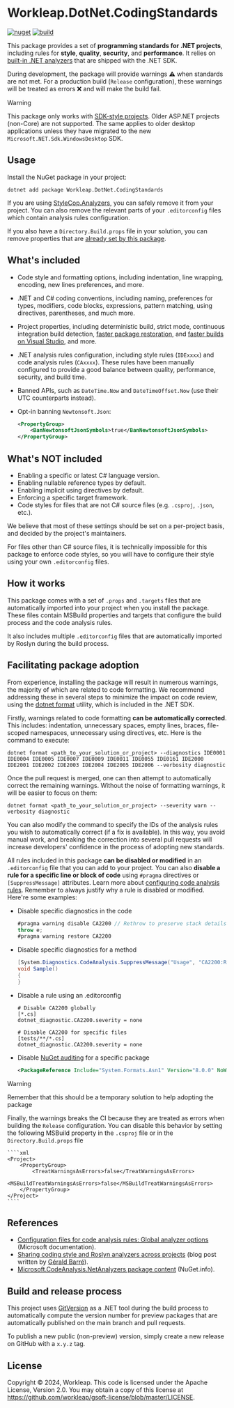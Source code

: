 # Workleap.DotNet.CodingStandards

[![nuget](https://img.shields.io/nuget/v/Workleap.DotNet.CodingStandards.svg?logo=nuget)](https://www.nuget.org/packages/Workleap.DotNet.CodingStandards/)
[![build](https://img.shields.io/github/actions/workflow/status/workleap/wl-dotnet-codingstandards/publish.yml?logo=github&branch=main)](https://github.com/workleap/wl-dotnet-codingstandards/actions/workflows/publish.yml)

This package provides a set of **programming standards for .NET projects**, including rules for **style**, **quality**, **security**, and **performance**. It relies on [built-in .NET analyzers](https://learn.microsoft.com/en-us/dotnet/fundamentals/code-analysis/overview) that are shipped with the .NET SDK.

During development, the package will provide warnings :warning: when standards are not met. For a production build (`Release` configuration), these warnings will be treated as errors :x: and will make the build fail.

> [!WARNING]
> This package only works with [SDK-style projects](https://learn.microsoft.com/en-us/dotnet/core/project-sdk/overview). Older ASP.NET projects (non-Core) are not supported. The same applies to older desktop applications unless they have migrated to the new `Microsoft.NET.Sdk.WindowsDesktop` SDK.

## Usage

Install the NuGet package in your project:

```
dotnet add package Workleap.DotNet.CodingStandards
```

If you are using [StyleCop.Analyzers](https://www.nuget.org/packages/StyleCop.Analyzers), you can safely remove it from your project. You can also remove the relevant parts of your `.editorconfig` files which contain analysis rules configuration.

If you also have a `Directory.Build.props` file in your solution, you can remove properties that are [already set by this package](src/buildTransitive/Workleap.DotNet.CodingStandards.props).

## What's included

- Code style and formatting options, including indentation, line wrapping, encoding, new lines preferences, and more.
- .NET and C# coding conventions, including naming, preferences for types, modifiers, code blocks, expressions, pattern matching, using directives, parentheses, and much more.
- Project properties, including deterministic build, strict mode, continuous integration build detection, [faster package restoration](https://learn.microsoft.com/en-us/nuget/reference/msbuild-targets#restoring-with-msbuild-static-graph-evaluation), and [faster builds on Visual Studio](https://devblogs.microsoft.com/visualstudio/vs-toolbox-accelerate-your-builds-of-sdk-style-net-projects/), and more.
- .NET analysis rules configuration, including style rules (`IDExxxx`) and code analysis rules (`CAxxxx`). These rules have been manually configured to provide a good balance between quality, performance, security, and build time.
- Banned APIs, such as `DateTime.Now` and `DateTimeOffset.Now` (use their UTC counterparts instead).
- Opt-in banning `Newtonsoft.Json`:

    ```xml
    <PropertyGroup>
        <BanNewtonsoftJsonSymbols>true</BanNewtonsoftJsonSymbols>
    </PropertyGroup>
    ```

## What's NOT included

- Enabling a specific or latest C# language version.
- Enabling nullable reference types by default.
- Enabling implicit using directives by default.
- Enforcing a specific target framework.
- Code styles for files that are not C# source files (e.g. `.csproj`, `.json`, etc.).

We believe that most of these settings should be set on a per-project basis, and decided by the project's maintainers.

For files other than C# source files, it is technically impossible for this package to enforce code styles, so you will have to configure their style using your own `.editorconfig` files.

## How it works

This package comes with a set of `.props` and `.targets` files that are automatically imported into your project when you install the package. These files contain MSBuild properties and targets that configure the build process and the code analysis rules.

It also includes multiple `.editorconfig` files that are automatically imported by Roslyn during the build process.

## Facilitating package adoption

From experience, installing the package will result in numerous warnings, the majority of which are related to code formatting. We recommend addressing these in several steps to minimize the impact on code review, using the [dotnet format](https://learn.microsoft.com/en-us/dotnet/core/tools/dotnet-format) utility, which is included in the .NET SDK.

Firstly, warnings related to code formatting **can be automatically corrected**. This includes: indentation, unnecessary spaces, empty lines, braces, file-scoped namespaces, unnecessary using directives, etc. Here is the command to execute:

```
dotnet format <path_to_your_solution_or_project> --diagnostics IDE0001 IDE0004 IDE0005 IDE0007 IDE0009 IDE0011 IDE0055 IDE0161 IDE2000 IDE2001 IDE2002 IDE2003 IDE2004 IDE2005 IDE2006 --verbosity diagnostic
```

Once the pull request is merged, one can then attempt to automatically correct the remaining warnings. Without the noise of formatting warnings, it will be easier to focus on them:

```
dotnet format <path_to_your_solution_or_project> --severity warn --verbosity diagnostic
```

You can also modify the command to specify the IDs of the analysis rules you wish to automatically correct (if a fix is available). In this way, you avoid manual work, and breaking the correction into several pull requests will increase developers' confidence in the process of adopting new standards.

All rules included in this package **can be disabled or modified** in an `.editorconfig` file that you can add to your project. You can also **disable a rule for a specific line or block of code** using `#pragma` directives or `[SuppressMessage]` attributes. Learn more about [configuring code analysis rules](https://learn.microsoft.com/en-us/dotnet/fundamentals/code-analysis/suppress-warnings). Remember to always justify why a rule is disabled or modified. Here're some examples:

- Disable specific diagnostics in the code

    ````c#
    #pragma warning disable CA2200 // Rethrow to preserve stack details
    throw e;
    #pragma warning restore CA2200
    ````

- Disable specific diagnostics for a method

    ````c#
    [System.Diagnostics.CodeAnalysis.SuppressMessage("Usage", "CA2200:Rethrow to preserve stack details", Justification = "Not production code.")]
    void Sample()
    {
    }
    ````

- Disable a rule using an .editorconfig

    ````editorconfig
    # Disable CA2200 globally
    [*.cs]
    dotnet_diagnostic.CA2200.severity = none

    # Disable CA2200 for specific files
    [tests/**/*.cs]
    dotnet_diagnostic.CA2200.severity = none
    ````

- Disable [NuGet auditing](https://learn.microsoft.com/en-us/nuget/concepts/auditing-packages?WT.mc_id=DT-MVP-5003978) for a specific package

    ````xml
    <PackageReference Include="System.Formats.Asn1" Version="8.0.0" NoWarn="NU1903" />
    ````

> [!WARNING]
> Remember that this should be a temporary solution to help adopting the package

Finally, the warnings breaks the CI because they are treated as errors when building the `Release` configuration. You can disable this behavior by setting the following MSBuild property in the `.csproj` file or in the `Directory.Build.props` file

    ````xml
    <Project>
        <PropertyGroup>
            <TreatWarningsAsErrors>false</TreatWarningsAsErrors>
            <MSBuildTreatWarningsAsErrors>false</MSBuildTreatWarningsAsErrors>
        </PropertyGroup>
    </Project>
    ````

## References

- [Configuration files for code analysis rules: Global analyzer options](https://learn.microsoft.com/en-us/dotnet/fundamentals/code-analysis/configuration-files#global-analyzerconfig) (Microsoft documentation).
- [Sharing coding style and Roslyn analyzers across projects](https://www.meziantou.net/sharing-coding-style-and-roslyn-analyzers-across-projects.htm) (blog post written by [Gérald Barré](https://github.com/meziantou)).
- [Microsoft.CodeAnalysis.NetAnalyzers package content](https://nuget.info/packages/Microsoft.CodeAnalysis.NetAnalyzers/8.0.0) (NuGet.info).

## Build and release process

This project uses [GitVersion](https://gitversion.net/) as a .NET tool during the build process to automatically compute the version number for preview packages that are automatically published on the main branch and pull requests.

To publish a new public (non-preview) version, simply create a new release on GitHub with a `x.y.z` tag.

## License

Copyright © 2024, Workleap. This code is licensed under the Apache License, Version 2.0. You may obtain a copy of this license at https://github.com/workleap/gsoft-license/blob/master/LICENSE.
